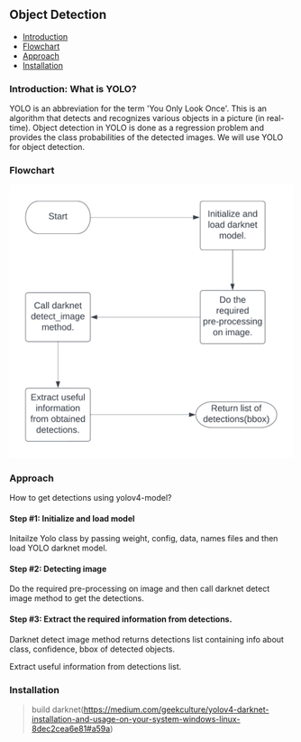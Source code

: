 ## Object Detection

- [Introduction](#introduction-what-is-yolo)
- [Flowchart](#flowchart)
- [Approach](#approach)
- [Installation](#installation)

### Introduction: What is YOLO?

YOLO is an abbreviation for the term 'You Only Look Once'. This is an algorithm that detects and recognizes various objects in a picture (in real-time). Object detection in YOLO is done as a regression problem and provides the class probabilities of the detected images. We will use YOLO for object detection.


### Flowchart

<img src="../assets/Yolo_flowchart.png" alt="Yolo flowchart"/>

### Approach

How to get detections using yolov4-model?

#### Step #1: Initialize and load model
Initailze Yolo class by passing weight, config, data, names files and then load YOLO darknet model.

#### Step #2: Detecting image

Do the required pre-processing on image and then call darknet detect image method to get the detections. 

#### Step #3: Extract the required information from detections.

Darknet detect image method returns detections list containing info about class, confidence, bbox of detected objects.

Extract useful information from detections list.

### Installation

>build darknet(https://medium.com/geekculture/yolov4-darknet-installation-and-usage-on-your-system-windows-linux-8dec2cea6e81#a59a)
